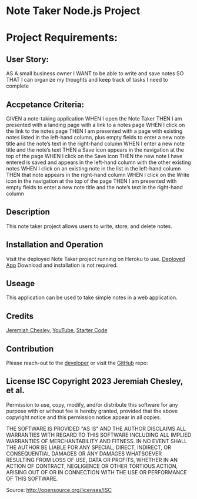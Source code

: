 # Note Taker Node.js Project

# Project Requirements:

## User Story:

AS A small business owner
I WANT to be able to write and save notes
SO THAT I can organize my thoughts and keep track of tasks I need to complete

## Accpetance Criteria:

GIVEN a note-taking application
WHEN I open the Note Taker
THEN I am presented with a landing page with a link to a notes page
WHEN I click on the link to the notes page
THEN I am presented with a page with existing notes listed in the left-hand column, plus empty fields to enter a new note title and the note’s text in the right-hand column
WHEN I enter a new note title and the note’s text
THEN a Save icon appears in the navigation at the top of the page
WHEN I click on the Save icon
THEN the new note I have entered is saved and appears in the left-hand column with the other existing notes
WHEN I click on an existing note in the list in the left-hand column
THEN that note appears in the right-hand column
WHEN I click on the Write icon in the navigation at the top of the page
THEN I am presented with empty fields to enter a new note title and the note’s text in the right-hand column

## Description

This note taker project allows users to write, store, and delete notes.

## Installation and Operation

Visit the deployed Note Taker project running on Heroku to use. [Deployed App](https://git.heroku.com/peaceful-fortress-23015.git) Download and installation is not required.

## Useage

This application can be used to take simple notes in a web application.

## Credits

[Jeremiah Chesley](https://github.com/MiahHub/note-cluster), [YouTube](https://youtube.com), [Starter Code](https://github.com/coding-boot-camp/miniature-eureka)

## Contribution

Please reach-out to the [developer](https://github.com/MiahHub/note-cluster) or visit the [GitHub](https://github.com/MiahHub/note-cluster) repo: 

## License ISC Copyright 2023 Jeremiah Chesley, et al.

Permission to use, copy, modify, and/or distribute this software for any purpose with or without fee is hereby granted, provided that the above copyright notice and this permission notice appear in all copies.

THE SOFTWARE IS PROVIDED "AS IS" AND THE AUTHOR DISCLAIMS ALL WARRANTIES WITH REGARD TO THIS SOFTWARE INCLUDING ALL IMPLIED WARRANTIES OF MERCHANTABILITY AND FITNESS. IN NO EVENT SHALL THE AUTHOR BE LIABLE FOR ANY SPECIAL, DIRECT, INDIRECT, OR CONSEQUENTIAL DAMAGES OR ANY DAMAGES WHATSOEVER RESULTING FROM LOSS OF USE, DATA OR PROFITS, WHETHER IN AN ACTION OF CONTRACT, NEGLIGENCE OR OTHER TORTIOUS ACTION, ARISING OUT OF OR IN CONNECTION WITH THE USE OR PERFORMANCE OF THIS SOFTWARE.

Source: http://opensource.org/licenses/ISC
